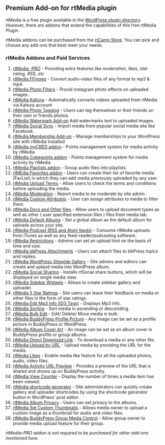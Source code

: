 ## Premium Add-on for rtMedia plugin

rtMedia is a free plugin available in the [WordPress plugin directory](https://wordpress.org/plugins/buddypress-media). However, there are addons that extend the capabilities of this free rtMedia Plugin.

rtMedia addons can be purchased from the [rtCamp Store](https://rtcamp.com/products/). You can pick and choose any add-ons that best meet your needs.

### rtMedia Addons and Paid Services

1. [rtMedia -PRO](./rtmedia-pro/rtmedia-pro.md) - Providing extra features like  *moderation, likes, star rating, RSS, etc*
2. [rtMedia FFmpeg](../addons/ffmpeg.md) - Convert audio-video files of any format to mp3 & mp4.
3. [rtMedia Photo Filters](../addons/rtmedia-instagram.md) - Provid instagram photo effects on uploaded images.
4. [rtMedia Kaltura](../addons/rtmedia-kaltura-addon.md) - Automatically converts videos uploaded from rtMedia via Kaltura account
5. [rtMedia Photo Tagging](../addons/photo-tagging.md) - Users can tag themselves or their friends on their own or friends photos.
6. [rtMedia Watermark Add-on](../addons/rtmedia-watermark.md) Add watermarks text to uploaded images.
7. [rtMedia Social Sync](../addons/rtmedia-social-sync.md) - Import media from popular social media site like Facebook.
8. [rtMedia Membership Add-on](../addons/membership.md) - Manage memberships to your WordPress site with rtMedia installed
9. [rtMedia myCRED addon](../addons/mycred.md) - Points management system for media activity by rtMedia
10. [rtMedia Cubepoints addon](../addons/cubepoints.md) - Points management system for media activity by rtMedia
11. [rtMedia Playlists addon](../addons/playlists.md) - Group audio files into playlists.
12. [rtMEdia Favorites addon](../addons/favorites.md) - Users can create their list of favorite media (FavList) in which they can add media previously uploaded by any user.
13. [rtMedia Upload Terms](../addons/upload-terms.md) - Allow users to check the terms and conditions before uploading the media.
14. [rtMedia Moderation](../addons/moderation.md) - Report media to be moderate by site admin.
15. [rtMedia Custom Attributes](../addons/custom-attributes.md) - User can assign attributes to media to filter them.
16. [rtMedia Docs and Other files](../addons/docs-and-other-files.md) - Allow users to upload document types as well as other ( user specified extension files ) files from media tab.
17. [rtMedia Default Albums](../addons/default-albums.md) - Set a global album as the default album for uploads across your site.
18. [rtMedia Podcast (RSS and Atom feeds)](../addons/podcast.md) - Consume rtMedia uploads from iTunes as well as any feed-reader/podcasting software.
19. [rtMedia Restrictions](../addons/restrictions.md) - Admins can set an upload limit on the basis of time and size.
20. [rtMedia bbPress Attachments](../addons/bbpress-attachments.md) - Users can attach files to bbPress topics and replies.
21. [rtMedia WordPress Sitewide Gallery](../addons/wordpress-sidewide-gallery.md) - Site admins and editors can create and uplaod media into WordPress album.
22. [rtMedia Social Sharing](../addons/social-sharing.md) - Installs rtSocial share buttons, which will be displayed on single media view.
23. [rtMedia Sidebar Widgets](../addons/sidebar-widgets.md) - Allows to create sidebar gallery and uploader.
24. [rtMedia 5 Star Ratings](../addons/ratings.md) - Site users can leave their feedback on media or other files in the form of star ratings.
25. [rtMedia Edit Mp3 Info (ID3 Tags)](../addons/edit-mp3-info.md) - Displays Mp3 info.
26. [rtMedia Sorting](../addons/sorting.md) - Sort media in ascending or descending.
27. [rtMedia Bulk Edit](../addons/bulk-edit.md) - Edit/ Delete/ Move media in bulk.
28. [rtMedia BuddyPress Profile Picture](../addons/set-image-as-profile-picture.md) - Any image can be set as a profile picture in BuddyPress or WordPress.
29. [rtMedia Album Cover Art](../addons/album-cover-art.md) - An image can be set as an album cover in BuddyPress profile or group albums.
30. [rtMedia Direct Download Link](../addons/direct-download-link.md) - To download a media or any other file.
31. [rtMedia Upload by URL](../addons/url-upload.md) - Upload media by providing the URL for the media.
32. [rtMedia Likes](../addons/likes.md) - Enable media like feature for all the uploaded photos, audio, video files.
33. [rtMedia Activity URL Preview](../addons/activity-preview-url.md) - Provides a preview of the URL that is shared and shows up on BuddyPress activity.
34. [rtMedia View Counter](../addons/view-counter.md) - Display the number of times a media item has been viewed.
35. [rtMedia shortcode generator](../addons/shortcode-generator.md) - Site administrators can quickly create gallery and uploader shortcodes by using the shortcode generator button in WordPress’ post editor.
35. [rtMedia Album Privacy](../addons/album-privacy.md) - Users can set privacy to the albums.
36. [rtMedia Set Custom Thumbnails](../addons/set-custom-thumbnail.md) - Allows media owner to upload a custom image as a thumbnail for audio and video files.
37. [rtMedia BuddyPress Group Media Control](../addons/buddypress-group-media-control.md) - Allow group owner to provide media upload feature for their group.


*rtMedia-PRO addon is not required to be purchased for other add-ons mentioned here.*
